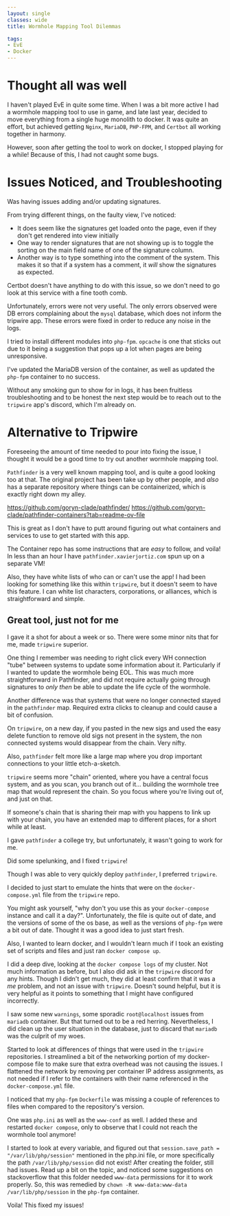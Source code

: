 ```yaml
---
layout: single
classes: wide
title: Wormhole Mapping Tool Dilemmas

tags:
- EvE
- Docker
---
```


# Thought all was well
I haven't played EvE in quite some time. When I was a bit more active I had a wormhole mapping tool to use in game, and late last year, decided to move everything from a single huge monolith to docker. It was quite an effort, but achieved getting `Nginx`, `MariaDB`, `PHP-FPM`, and `Certbot` all working together in harmony.

However, soon after getting the tool to work on docker, I stopped playing for a while! Because of this, I had not caught some bugs.

# Issues Noticed, and Troubleshooting
Was having issues adding and/or updating signatures.

From trying different things, on the faulty view, I've noticed:

* It does seem like the signatures get loaded onto the page, even if they don't get rendered into view initially
* One way to render signatures that are not showing up is to toggle the sorting on the main field name of one of the signature column.
* Another way is to type something into the comment of the system. This makes it so that if a system has a comment, it _will_ show the signatures as expected.

Certbot doesn't have anything to do with this issue, so we don't need to go look at this service with a fine tooth comb.

Unfortunately, errors were not very useful. The only errors observed were DB errors complaining about the `mysql` database, which does not inform the tripwire app. These errors were fixed in order to reduce any noise in the logs.

I tried to install different modules into `php-fpm`. `opcache` is one that sticks out due to it being a suggestion that pops up a lot when pages are being unresponsive.

I've updated the MariaDB version of the container, as well as updated the `php-fpm` container to no success.

Without any smoking gun to show for in logs, it has been fruitless troubleshooting and to be honest the next step would be to reach out to the `tripwire` app's discord, which I'm already on.

# Alternative to Tripwire

Foreseeing the amount of time needed to pour into fixing the issue, I thought it would be a good time to try out another wormhole mapping tool.

`Pathfinder` is a very well known mapping tool, and is quite a good looking too at that. The original project has been take up by other people, and _also_ has a separate repository where things can be containerized, which is exactly right down my alley.

https://github.com/goryn-clade/pathfinder/
https://github.com/goryn-clade/pathfinder-containers?tab=readme-ov-file

This is great as I don't have to putt around figuring out what containers and services to use to get started with this app.

The Container repo has some instructions that are _easy_ to follow, and voila! In less than an hour I have `pathfinder.xavierjortiz.com` spun up on a separate VM!

Also, they have white lists of who can or can't use the app! I had been looking for something like this within `tripwire`, but it doesn't seem to have this feature. I can white list characters, corporations, or alliances, which is straightforward and simple.

## Great tool, just not for me

I gave it a shot for about a week or so. There were some minor nits that for me, made `tripwire` superior.

One thing I remember was needing to right click every WH connection "tube" between systems to update some information about it. Particularly if I wanted to update the wormhole being EOL. This was much more straightforward in Pathfinder, and did not require actually going through signatures to _only then_ be able to update the life cycle of the wormhole.

Another difference was that systems that were no longer connected stayed in the `pathfinder` map. Required extra clicks to cleanup and could cause a bit of confusion.

On `tripwire`, on a new day, if you pasted in the new sigs and used the easy delete function to remove old sigs not present in the system, the non connected systems would disappear from the chain. Very nifty.

Also, `pathfinder` felt more like a large map where you drop important connections to your little etch-a-sketch.

`tripwire` seems more "chain" oriented, where you have a central focus system, and as you scan, you branch out of it... building the wormhole tree map that would represent the chain. So you focus where  you're living out of, and just on that.

If someone's chain that is sharing their map with you happens to link up with your chain, you have an extended map to different places, for a short while at least.

I gave `pathfinder` a college try, but unfortunately, it wasn't going to work for me.

 Did some spelunking, and I fixed `tripwire`!

Though I was able to very quickly deploy `pathfinder`, I preferred `tripwire`.

I decided to just start to emulate the hints that were on the `docker-compose.yml` file from the `tripwire` repo.

You might ask yourself, "why don't you use this as your `docker-compose` instance and call it a day?". Unfortunately, the file is quite out of date, and the versions of some of the os base, as well as the versions of `php-fpm` were a bit out of date. Thought it was a good idea to just start fresh.

Also, I wanted to learn docker, and I wouldn't learn much if I took an existing set of scripts and files and just ran `docker compose up`.

I did a deep dive, looking at the `docker compose logs` of my cluster. Not much information as before, but I also did ask in the `tripwire` discord for any hints. Though I didn't get much, they did at least confirm that it was a _me_ problem, and not an issue with `tripwire`. Doesn't sound helpful, but it is very helpful as it points to something that I might have configured incorrectly.

I saw some new `warnings`, some sporadic `root@localhost` issues from `mariadb` container. But that turned out to be a red herring. Nevertheless, I did clean up the user situation in the database, just to discard that `mariadb` was the culprit of my woes.

Started to look at differences of things that were used in the `tripwire` repositories. I streamlined a bit of the networking portion of my docker-compose file to make sure that extra overhead was not causing the issues. I flattened the network by removing per container IP address assignments, as not needed if I refer to the containers with their name referenced in the `docker-compose.yml` file.

I noticed that my `php-fpm` `Dockerfile` was missing a couple of references to files when compared to the repository's version.

One was `php.ini` as well as the `www-conf` as well. I added these and restarted `docker compose`, only to observe that I could not reach the wormhole tool anymore!

I started to look at every variable, and figured out that `session.save_path = "/var/lib/php/session"` mentioned in the php.ini file, or more specifically the path `/var/lib/php/session` did not exist! After creating the folder, still had issues. Read up a bit on the topic, and noticed some suggestions on stackoverflow that this folder needed `www-data` permissions for it to work properly. So, this was remedied by `chown -R www-data:www-data /var/lib/php/session` in the `php-fpm` container.

Voila! This fixed my issues!
